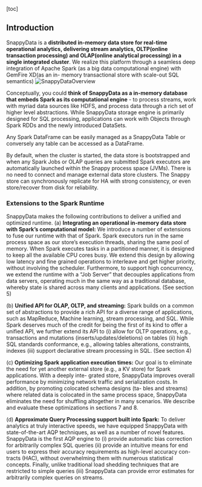 [toc]
## Introduction
SnappyData is a **distributed in-memory data store for real-time operational analytics, delivering stream analytics, OLTP(online transaction processing) and OLAP(online analytical processing) in a single integrated cluster**. We realize this platform through a seamless deep integration of Apache Spark (as a big data computational engine) with GemFire XD(as an in- memory transactional store with scale-out SQL semantics) 
![SnappyDataOverview](https://prismic-io.s3.amazonaws.com/snappyblog/c6658eccdaf158546930376296cd7c3d33cff544_jags_resize.png)


Conceptually, you could **think of SnappyData as a in-memory database that embeds Spark as its computational engine** - to process streams, work with myriad data sources like HDFS, and process data through a rich set of higher level abstractions. While SnappyData storage engine is primarily designed for SQL processing, applications can work with Objects through Spark RDDs and the newly introduced DataSets. 

Any Spark DataFrame can be easily managed as a SnappyData Table or conversely any table can be accessed as a DataFrame. 

By default, when the cluster is started, the data store is bootstrapped and when any Spark Jobs or OLAP queries are submitted Spark executors are automatically launched within the Snappy process space (JVMs). There is no need to connect and manage external data store clusters. The Snappy store can synchronously replicate for HA with strong consistency,  or even store/recover from disk for reliability.

### Extensions to the Spark Runtime
SnappyData makes the following contributions to deliver a unified and optimized runtime.
(a) **Integrating an operational in-memory data store with Spark’s computational model:** We introduce a number of extensions to fuse our runtime with that of Spark. Spark executors run in the same process space as our store’s execution threads, sharing the same pool of memory. When Spark executes tasks in a partitioned manner, it is designed to keep all the available CPU cores busy. We extend this design by allowing low latency and fine grained operations to interleave and get higher priority, without involving the scheduler. Furthermore, to support high concurrency, we extend the runtime with a “Job Server” that decouples applications from data servers, operating much in the same way as a traditional database, whereby state is shared across many clients and applications. (See section 5)

(b) **Unified API for OLAP, OLTP, and streaming:** Spark builds on a common set of abstractions to provide a rich API for a diverse range of applications, such as MapReduce, Machine learning, stream processing, and SQL. 
While Spark deserves much of the credit for being the first of its kind to offer a unified API, we further extend its API to 
(i) allow for OLTP operations, e.g., transactions and mutations (inserts/updates/deletions) on tables
(ii) high SQL standards conformance, e.g., allowing tables alterations, constraints, indexes
(iii) support declarative stream processing in SQL. (See section 4)

(c) **Optimizing Spark application execution times:** Our goal is to eliminate the need for yet another external store (e.g., a KV store) for Spark applications. With a deeply inte- grated store, SnappyData improves overall performance by minimizing network traffic and serialization costs. In addition, by promoting colocated schema designs (ta- bles and streams) where related data is colocated in the same process space, SnappyData eliminates the need for shuffling altogether in many scenarios. We describe and evaluate these optimizations in sections 7 and 8.

(d) **Approximate Query Processing support built into Spark:** To deliver analytics at truly interactive speeds, we have equipped SnappyData with state-of-the-art AQP techniques, as well as a number of novel features. 
SnappyData is the first AQP engine to 
(i) provide automatic bias correction for arbitrarily complex SQL queries
(ii) provide an intuitive means for end users to express their accuracy requirements as high-level accuracy con- tracts (HAC), without overwhelming them with numerous statistical concepts. Finally, unlike traditional load shedding techniques that are restricted to simple queries
(iii) SnappyData can provide error estimates for arbitrarily complex queries on streams.



